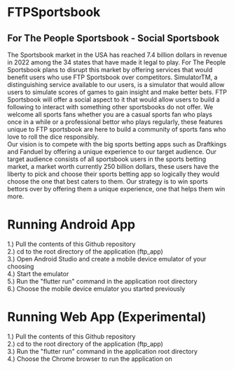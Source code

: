 # FTPSportsbook
## For The People Sportsbook - Social Sportsbook

The Sportsbook market in the USA has reached 7.4 billion dollars in revenue in 2022
among the 34 states that have made it legal to play. For The People Sportsbook plans to disrupt
this market by offering services that would benefit users who use FTP Sportsbook over
competitors. SimulatorTM, a distinguishing service available to our users, is a simulator that
would allow users to simulate scores of games to gain insight and make better bets. FTP
Sportsbook will offer a social aspect to it that would allow users to build a following to interact
with something other sportsbooks do not offer. We welcome all sports fans whether you are a
casual sports fan who plays once in a while or a professional bettor who plays regularly, these
features unique to FTP sportsbook are here to build a community of sports fans who love to roll
the dice responsibly.<br>
Our vision is to compete with the big sports betting apps such as Draftkings and Fanduel
by offering a unique experience to our target audience. Our target audience consists of all
sportsbook users in the sports betting market, a market worth currently 250 billion dollars, these
users have the liberty to pick and choose their sports betting app so logically they would choose
the one that best caters to them. Our strategy is to win sports bettors over by offering them a
unique experience, one that helps them win more.


# Running Android App

1.) Pull the contents of this Github repository<br>
2.) cd to the root directory of the application (ftp_app)<br>
3.) Open Android Studio and create a mobile device emulator of your choosing<br>
4.) Start the emulator<br>
5.) Run the "flutter run" command in the application root directory<br>
6.) Choose the mobile device emulator you started previously<br>

# Running Web App (Experimental)

1.) Pull the contents of this Github repository<br>
2.) cd to the root directory of the application (ftp_app)<br>
3.) Run the "flutter run" command in the application root directory<br>
4.) Choose the Chrome browser to run the application on<br>

